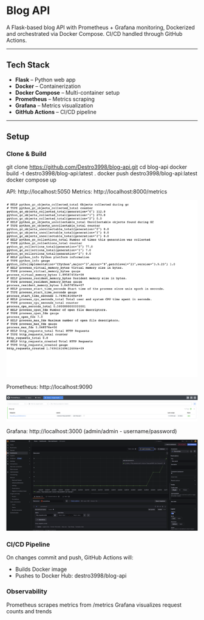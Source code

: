 # Blog API

A Flask-based blog API with Prometheus + Grafana monitoring, Dockerized and orchestrated via Docker Compose. CI/CD handled through GitHub Actions.

---

## Tech Stack

- **Flask** – Python web app
- **Docker** – Containerization
- **Docker Compose** – Multi-container setup
- **Prometheus** – Metrics scraping
- **Grafana** – Metrics visualization
- **GitHub Actions** – CI/CD pipeline

---

## Setup

### Clone & Build

git clone https://github.com/Destro3998/blog-api.git
cd blog-api
docker build -t destro3998/blog-api:latest .
docker push destro3998/blog-api:latest
docker compose up


API: http://localhost:5050
Metrics: http://localhost:8000/metrics

![Prometheus Metrics](pics/prometheus_metrics.png)

Prometheus: http://localhost:9090

![Prometheus UI](pics/prometheus_target_status.png)

Grafana: http://localhost:3000 (admin/admin - username/password)

![Grafana Dashbaord](pics/grafana_dashboard.png)

### CI/CD Pipeline

On changes commit and push, GitHub Actions will:
- Builds Docker image
- Pushes to Docker Hub: destro3998/blog-api

### Observability

Prometheus scrapes metrics from /metrics
Grafana visualizes request counts and trends
